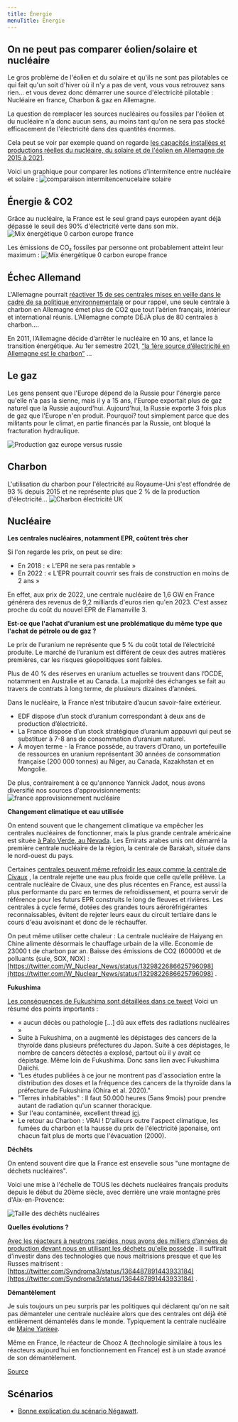 ```yaml
---
title: Énergie
menuTitle: Énergie
---
```


## On ne peut pas comparer éolien/solaire et nucléaire

Le gros problème de l'éolien et du solaire et qu'ils ne sont pas pilotables ce qui fait qu'un soit d'hiver où il n'y a
pas de vent, vous vous retrouvez sans rien... et vous devez donc démarrer une source d'électricité pilotable : Nucléaire
en france, Charbon & gaz en Allemagne.

La question de remplacer les sources nucléaires ou fossiles par l'éolien et du nucléaire n'a donc aucun sens, au moins
tant qu'on ne sera pas stocké efficacement de l'électricité dans des quantités énormes.

Cela peut se voir par exemple quand on regarde [les capacités installées et productions réelles du nucléaire, du solaire
et de l'éolien en Allemagne de 2015 à 2021](allemagne_solaire_nucleaire_eolien.mp4).

Voici un graphique pour comparer les notions d'intermitence entre nucléaire et solaire :
![comparaison intermitencenucelaire solaire](comparaison_intermitence_nucelaire_solaire.png)

## Énergie & CO2

Grâce au nucléaire, la France est le seul grand pays européen ayant déjà dépassé le seuil des 90% d'électricité verte
dans son mix.
![Mix énergétique 0 carbon europe france](objectif_electricite_0_carbon.jpeg)

Les émissions de CO₂ fossiles par personne ont probablement atteint leur maximum :
![Mix énergétique 0 carbon europe france](pic_emission_c02_par_personne.jpeg)


## Échec Allemand

L'Allemagne
pourrait [réactiver 15 de ses centrales mises en veille dans le cadre de sa politique environnementale](https://twitter.com/bfmbusiness/status/1529406893235613697)
or pour rappel, une seule centrale à charbon en Allemagne émet plus de CO2 que tout l’aérien français, intérieur et
international réunis. L’Allemagne compte DÉJÀ plus de 80 centrales à charbon....

En 2011, l’Allemagne décide d’arrêter le nucléaire en 10 ans, et lance la transition énergétique. Au 1er semestre 2021,
[“la 1ère source d’électricité en Allemagne est le charbon”](https://www.dw.com/en/germany-coal-tops-wind-as-primary-electricity-source/a-59168105)
...

## Le gaz

Les gens pensent que l'Europe dépend de la Russie pour l'énergie parce qu'elle n'a pas la sienne, mais il y a 15 ans,
l'Europe exportait plus de gaz naturel que la Russie aujourd'hui. Aujourd'hui, la Russie exporte 3 fois plus de gaz que
l'Europe n'en produit. Pourquoi? tout simplement parce que des militants pour le climat, en partie financés par la
Russie, ont bloqué la fracturation hydraulique.

![Production gaz europe versus russie](production_gaz_europe.jpeg)

## Charbon

L'utilisation du charbon pour l'électricité au Royaume-Uni s'est effondrée de 93 % depuis 2015 et ne représente plus que
2 % de la production d'électricité...
![Charbon électricité UK](charbon_consommation_uk.png)

## Nucléaire

**Les centrales nucléaires, notamment EPR, coûtent très cher**

Si l'on regarde les prix, on peut se dire:

- En 2018 : « L’EPR ne sera pas rentable »
- En 2022 : « L’EPR pourrait couvrir ses frais de construction en moins de 2 ans »

En effet, aux prix de 2022, une centrale nucléaire de 1,6 GW en France générera des revenus de 9,2 milliards d'euros
rien qu'en 2023. C'est assez proche du coût du nouvel EPR de Flamanville 3.

**Est-ce que l'achat d'uranium est une problématique du même type que l'achat de pétrole ou de gaz ?**

Le prix de l’uranium ne représente que 5 % du coût total de l’électricité produite. Le marché de l’uranium est différent
de ceux des autres matières premières, car les risques géopolitiques sont faibles.

Plus de 40 % des réserves en uranium actuelles se trouvent dans l’OCDE, notamment en Australie et au Canada.
La majorité des échanges se fait au travers de contrats à long terme, de plusieurs dizaines d’années.

Dans le nucléaire, la France n’est tributaire d’aucun savoir-faire extérieur.

- EDF dispose d’un stock d’uranium correspondant à deux ans de production d’électricité.
- La France dispose d’un stock stratégique d’uranium appauvri qui peut se substituer à 7-8 ans de consommation d’uranium
  naturel.
- À moyen terme - la France possède, au travers d’Orano, un portefeuille de ressources en uranium représentant 30 années
  de consommation française (200 000 tonnes) au Niger, au Canada, Kazakhstan et en Mongolie.

De plus, contrairement à ce qu'annonce Yannick Jadot, nous avons diversifié nos sources d'approvisionnements:
![france approvisionnement nucléaire](france_approvisionnement_nucleaire.png)

**Changement climatique et eau utilisée**

On entend souvent que le changement climatique va empêcher les centrales nucléaires de fonctionner, mais la plus grande
centrale américaine est
située [à Palo Verde, au Nevada](https://fr.wikipedia.org/wiki/Centrale_nucl%C3%A9aire_de_Palo_Verde). Les Emirats
arabes unis ont démarré la première centrale nucléaire de la région, la centrale de Barakah, située dans le nord-ouest
du pays.

Certaines [centrales peuvent même refroidir les eaux comme la centrale de Civaux](https://www.linkedin.com/posts/voix-du-nucleaire_civaux-nuclaezaire-vienne-activity-6943119520475561984-gTYB/?utm_source=linkedin_share&utm_medium=member_desktop_web)
, la centrale rejette une eau plus froide que celle qu’elle prélève. La centrale nucléaire de Civaux, une des plus
récentes en France, est aussi la plus performante du parc en termes de refroidissement, et pourra servir de référence
pour les futurs EPR construits le long de fleuves et rivières. Les centrales à cycle fermé, dotées des grandes tours
aéroréfrigérantes reconnaissables, évitent de rejeter leurs eaux du circuit tertiaire dans le cours d'eau avoisinant et
donc de le réchauffer.

On peut même utiliser cette chaleur : La centrale nucléaire de Haiyang en Chine alimente désormais le chauffage urbain
de la ville. Economie de 23000 t de charbon par an. Baisse des émissions de CO2 (60000t) et de polluants (suie, SOX,
NOX) : [https://twitter.com/W_Nuclear_News/status/1329822686625796098](https://twitter.com/W_Nuclear_News/status/1329822686625796098)
.

**Fukushima**

[Les conséquences de Fukushima sont détaillées dans ce tweet](https://twitter.com/GillardVautier/status/1486714030047723531)
Voici un résumé des points importants :

- « aucun décès ou pathologie [...] dû aux effets des radiations nucléaires »
- Suite à Fukushima, on a augmenté les dépistages des cancers de la thyroïde dans plusieurs préfectures du Japon. Suite
  à ces dépistages, le nombre de cancers détectés a explosé, partout où il y avait ce dépistage. Même loin de Fukushima.
  Donc sans lien avec Fukushima Daiichi.
- "Les études publiées à ce jour ne montrent pas d'association entre la distribution des doses et la fréquence des
  cancers de la thyroïde dans la préfecture de Fukushima (Ohira et al. 2020)."
- "Terres inhabitables" : Il faut 50.000 heures (5ans 9mois) pour prendre autant de radiation qu'un scanner thoracique.
- Sur l'eau contaminée, excellent thread [ici](https://twitter.com/GillardVautier/status/1486714030047723531).
- Le retour au Charbon : VRAI ! D'ailleurs outre l'aspect climatique, les fumées du charbon et la hausse du prix de
  l'électricité japonaise, ont chacun fait plus de morts que l'évacuation (2000).

**Déchêts**

On entend souvent dire que la France est ensevelie sous "une montagne de déchets nucléaires".

Voici une mise à l'échelle de TOUS les déchets nucléaires français produits depuis le début du 20ème siècle, avec
derrière une vraie montagne près d'Aix-en-Provence:

![Taille des déchêts nucléaires](dechets_nucleaire.jpeg)

**Quelles évolutions ?**

[Avec les réacteurs à neutrons rapides, nous avons des milliers d’années de production devant nous en utilisant les
déchets qu'elle possède](https://www.transitionsenergies.com/reacteurs-neutrons-rapides-nous-avons-milliers-annees-production-en-utilisant-des-dechets/)
. Il suffirait d'investir dans des technologies que nous maîtrisions presque et que les Russes
maitrisent : [https://twitter.com/Syndroma3/status/1364487891443933184](https://twitter.com/Syndroma3/status/1364487891443933184)
.

**Démantèlement**

Je suis toujours un peu surpris par les politiques qui déclarent qu'on ne sait pas démanteler une centrale nucléaire
alors que des centrales ont déjà été entièrement démantelés dans le monde. Typiquement la centrale nucléaire de [Maine
Yankee](https://fr.wikipedia.org/wiki/Centrale_nucl%C3%A9aire_de_Maine_Yankee).

Même en France, le réacteur de Chooz A (technologie similaire à tous les réacteurs aujourd'hui en fonctionnement en
France) est à un stade avancé de son démantèlement.

[Source](https://twitter.com/TristanKamin/status/1436414069641203715)

## Scénarios

- [Bonne explication du scénario Négawatt](https://twitter.com/PartiPirate/status/1185511759521767424).


